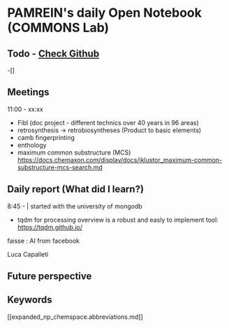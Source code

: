 
# PAMREIN's daily Open Notebook (COMMONS Lab)

## Todo - [Check Github](https://github.com/orgs/commons-research/projects/2/views/1)
-[]


## Meetings
11:00 - xx:xx
- Fibl (doc project - different technics over 40 years in 96 areas)
- retrosynthesis -> retrobiosyntheses (Product to basic elements)
- camb fingerprinting
- enthology
- maximum common substructure (MCS) <https://docs.chemaxon.com/display/docs/jklustor_maximum-common-substructure-mcs-search.md>

## Daily report (What did I learn?)
8:45 - | started with the university of mongodb

- tqdm for processing overview is a robust and easly to implement tool: <https://tqdm.github.io/>

faisse : AI from facebook

Luca Capalleti

## Future perspective



## Keywords
[[expanded_np_chemspace.abbreviations.md]]

